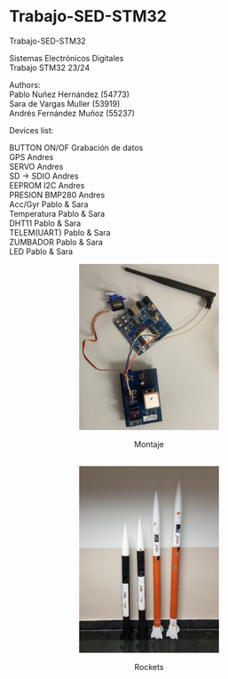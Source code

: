 # Trabajo-SED-STM32

Trabajo-SED-STM32

Sistemas Electrónicos Digitales <br>
Trabajo STM32 23/24 <br>

Authors: <br>
Pablo Nuñez Hernández (54773) <br>
Sara de Vargas Muller (53919) <br>
Andrés Fernández Muñoz (55237) <br>


Devices list: <br>

BUTTON ON/OF	Grabación de datos <br>
GPS		Andres <br>
SERVO		Andres <br>
SD -> SDIO	Andres <br>
EEPROM I2C	Andres <br>
PRESION BMP280	Andres <br>
Acc/Gyr		Pablo & Sara <br>
Temperatura	Pablo & Sara <br>
DHT11		Pablo & Sara <br>
TELEM(UART)	Pablo & Sara <br>
ZUMBADOR	Pablo & Sara <br>
LED		Pablo & Sara <br>


<div align="center">
<img src="Media/Montaje.jpg" alt="Montaje" display="block" margin-left="auto"  margin-right="auto" width="50%">
<p>Montaje</p>
<br>


<div align="center">
<img src="Media/Cohetes.jpg" alt="Cohetes" display="block" margin-left="auto"  margin-right="auto" width="50%">
<p>Rockets</p>
<br>

